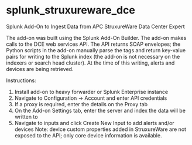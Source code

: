 # splunk_struxureware_dce
Splunk Add-On to Ingest Data from APC StruxureWare Data Center Expert

The add-on was built using the Splunk Add-On Builder.  The add-on makes calls to the DCE web services API.  The API returns SOAP envelopes; the Python scripts in the add-on manually parse the tags and return key-value pairs for writing to the Splunk index (the add-on is not necessary on the indexers or search head cluster).  At the time of this writing, alerts and devices are being retrieved.

Instructions:
1. Install add-on to heavy forwarder or Splunk Enterprise instance
2. Navigate to Configuration -> Account and enter API credentials
3. If a proxy is required, enter the details on the Proxy tab
4. On the Add-on Settings tab, enter the server and index the data will be written to
5. Navigate to inputs and click Create New Input to add alerts and/or devices
Note: device custom properties added in StruxureWare are not exposed to the API; only core device information is available.